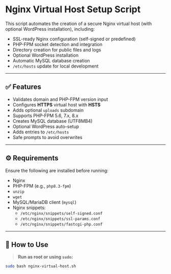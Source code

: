 # Nginx Virtual Host Setup Script

This script automates the creation of a secure Nginx virtual host (with optional WordPress installation), including:

- SSL-ready Nginx configuration (self-signed or predefined)
- PHP-FPM socket detection and integration
- Directory creation for public files and logs
- Optional WordPress installation
- Automatic MySQL database creation
- `/etc/hosts` update for local development

---

## ✅ Features

- Validates domain and PHP-FPM version input
- Configures **HTTPS** virtual host with **HSTS**
- Adds optional `uploads` subdomain
- Supports PHP-FPM 5.6, 7.x, 8.x
- Creates MySQL database (UTF8MB4)
- Optional WordPress auto-setup
- Adds entries to `/etc/hosts`
- Safe prompts to avoid overwrites

---

## ⚙️ Requirements

Ensure the following are installed before running:

- Nginx
- PHP-FPM (e.g., `php8.3-fpm`)
- `unzip`
- `wget`
- MySQL/MariaDB client (`mysql`)
- Nginx snippets:
  - `/etc/nginx/snippets/self-signed.conf`
  - `/etc/nginx/snippets/ssl-params.conf`
  - `/etc/nginx/snippets/fastcgi-php.conf`

---

## 🚀 How to Use

> **Run as root or using `sudo`:**

```bash
sudo bash nginx-virtual-host.sh
